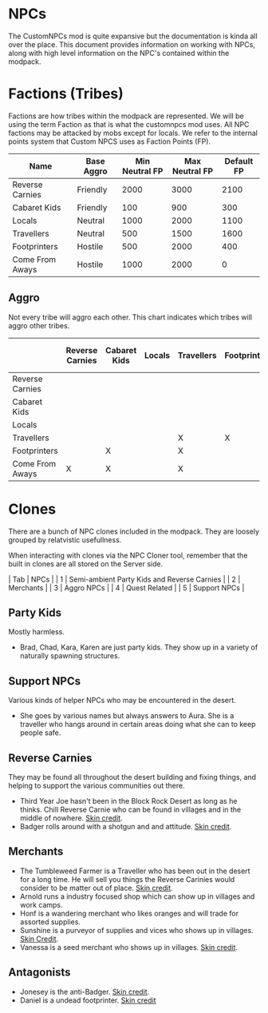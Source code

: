 # NPCs

The CustomNPCs mod is quite expansive but the documentation is kinda all over the place. This document provides information on working with NPCs, along with high level information on the NPC's contained within the modpack.

# Factions (Tribes)

Factions are how tribes within the modpack are represented. We will be using the term Faction as that is what the customnpcs mod uses. All NPC factions may be attacked by mobs except for locals. We refer to the internal points system that Custom NPCS uses as Faction Points (FP).

| Name | Base Aggro | Min Neutral FP | Max Neutral FP | Default FP |
| ---- | ---------- | -------------- | -------------- | ---------- |
| Reverse Carnies | Friendly | 2000 | 3000 | 2100 |
| Cabaret Kids | Friendly | 100 | 900 | 300 |
| Locals | Neutral | 1000 | 2000 | 1100 |
| Travellers | Neutral | 500 | 1500 | 1600 |
| Footprinters | Hostile | 500 | 2000 | 400 |
| Come From Aways | Hostile | 1000 | 2000 | 0 |

## Aggro

Not every tribe will aggro each other. This chart indicates which tribes will aggro other tribes.

|   | Reverse Carnies | Cabaret Kids | Locals | Travellers | Footprinters | Come From Aways |
| - | --------------- | ------------ | ------ | ---------- | ------------ | --------------- |
| Reverse Carnies | | | | | | X |
| Cabaret Kids | | | | | | X |
| Locals | | | | | | |
| Travellers |  | | | X | X |
| Footprinters | | X | | X | | |
| Come From Aways | X | X | | X | | |

# Clones

There are a bunch of NPC clones included in the modpack. They are loosely grouped by relatvistic usefullness.

When interacting with clones via the NPC Cloner tool, remember that the built in clones are all stored on the Server side.

| Tab | NPCs |
| 1 | Semi-ambient Party Kids and Reverse Carnies |
| 2 | Merchants |
| 3 | Aggro NPCs |
| 4 | Quest Related |
| 5 | Support NPCs |

## Party Kids

Mostly harmless.

* Brad, Chad, Kara, Karen are just party kids. They show up in a variety of naturally spawning structures.

## Support NPCs

Various kinds of helper NPCs who may be encountered in the desert.

* She goes by various names but always answers to Aura. She is a traveller who hangs around in certain areas doing what she can to keep people safe.

## Reverse Carnies

They may be found all throughout the desert building and fixing things, and helping to support the various communities out there.

* Third Year Joe hasn't been in the Block Rock Desert as long as he thinks. Chill Reverse Carnie who can be found in villages and in the middle of nowhere. [Skin credit](https://minecraftskins.com/skin/14784730/punk-in-leather-jacket/).
* Badger rolls around with a shotgun and and attitude. [Skin credit](https://www.minecraftskins.com/skin/11823815/pyro-roadie/).

## Merchants

* The Tumbleweed Farmer is a Traveller who has been out in the desert for a long time. He will sell you things the Reverse Carinies would consider to be matter out of place. [Skin credit](https://www.minecraftskins.com/skin/13742380/old-desert-man/).
* Arnold runs a industry focused shop which can show up in villages and work camps.
* Honf is a wandering merchant who likes oranges and will trade for assorted supplies.
* Sunshine is a purveyor of supplies and vices who shows up in villages. [Skin Credit](https://www.minecraftskins.com/skin/10391865/hippy/).
* Vanessa is a seed merchant who shows up in villages. [Skin credit](https://www.minecraftskins.com/skin/14948009/vanessa--the-merchant--ce-/).


## Antagonists

* Jonesey is the anti-Badger. [Skin credit](https://www.minecraftskins.com/skin/14860588/marines-desert-marpat-rolled-sleeves--fixed-/).
* Daniel is a undead footprinter. [Skin credit](https://www.minecraftskins.com/skin/3162587/undead-steve/)
